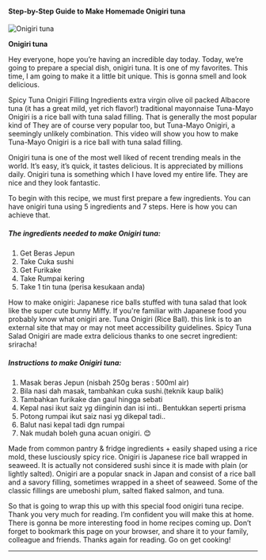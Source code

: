             

#### Step-by-Step Guide to Make Homemade Onigiri tuna

![Onigiri tuna](https://img-global.cpcdn.com/recipes/f0a5e8768c1c939a/751x532cq70/onigiri-tuna-recipe-main-photo.jpg)

**Onigiri tuna**

Hey everyone, hope you’re having an incredible day today. Today, we’re going to prepare a special dish, onigiri tuna. It is one of my favorites. This time, I am going to make it a little bit unique. This is gonna smell and look delicious.

Spicy Tuna Onigiri Filling Ingredients extra virgin olive oil packed Albacore tuna (it has a great mild, yet rich flavor!) traditional mayonnaise Tuna-Mayo Onigiri is a rice ball with tuna salad filling. That is generally the most popular kind of They are of course very popular too, but Tuna-Mayo Onigiri, a seemingly unlikely combination. This video will show you how to make Tuna-Mayo Onigiri is a rice ball with tuna salad filling.

Onigiri tuna is one of the most well liked of recent trending meals in the world. It’s easy, it’s quick, it tastes delicious. It is appreciated by millions daily. Onigiri tuna is something which I have loved my entire life. They are nice and they look fantastic.

To begin with this recipe, we must first prepare a few ingredients. You can have onigiri tuna using 5 ingredients and 7 steps. Here is how you can achieve that.

##### The ingredients needed to make Onigiri tuna:

1.  Get Beras Jepun
2.  Take Cuka sushi
3.  Get Furikake
4.  Take Rumpai kering
5.  Take 1 tin tuna (perisa kesukaan anda)

How to make onigiri: Japanese rice balls stuffed with tuna salad that look like the super cute bunny Miffy. If you're familiar with Japanese food you probably know what onigiri are. Tuna Onigiri (Rice Ball). this link is to an external site that may or may not meet accessibility guidelines. Spicy Tuna Salad Onigiri are made extra delicious thanks to one secret ingredient: sriracha!

##### Instructions to make Onigiri tuna:

1.  Masak beras Jepun (nisbah 250g beras : 500ml air)
2.  Bila nasi dah masak, tambahkan cuka sushi.(teknik kaup balik)
3.  Tambahkan furikake dan gaul hingga sebati
4.  Kepal nasi ikut saiz yg diinginin dan isi inti.. Bentukkan seperti prisma
5.  Potong rumpai ikut saiz nasi yg dikepal tadi..
6.  Balut nasi kepal tadi dgn rumpai
7.  Nak mudah boleh guna acuan onigiri. 😊

Made from common pantry & fridge ingredients + easily shaped using a rice mold, these lusciously spicy rice. Onigiri is Japanese rice ball wrapped in seaweed. It is actually not considered sushi since it is made with plain (or lightly salted). Onigiri are a popular snack in Japan and consist of a rice ball and a savory filling, sometimes wrapped in a sheet of seaweed. Some of the classic fillings are umeboshi plum, salted flaked salmon, and tuna.

So that is going to wrap this up with this special food onigiri tuna recipe. Thank you very much for reading. I’m confident you will make this at home. There is gonna be more interesting food in home recipes coming up. Don’t forget to bookmark this page on your browser, and share it to your family, colleague and friends. Thanks again for reading. Go on get cooking!

* * *